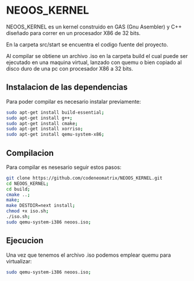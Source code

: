 NEOOS_KERNEL
=====
NEOOS_KERNEL es un kernel construido en GAS (Gnu Asembler) y C++ diseñado para correr en un procesador X86 de 32 bits.

En la carpeta src/start se encuentra el codigo fuente del proyecto.

Al compilar se obtiene un archivo .iso en la carpeta build el cual puede ser ejecutado en una maquina virtual, lanzado con quemu o bien copiado al disco duro de una pc con procesador X86 a 32 bits.

Instalacion de las dependencias
----------
Para poder compilar es necesario instalar previamente:
```bash
sudo apt-get install build-essential;
sudo apt-get install g++;
sudo apt-get install cmake;
sudo apt-get install xorriso;
sudo apt-get install qemu-system-x86;
```
Compilacion
----------
Para compilar es nesesario seguir estos pasos:
```bash
git clone https://github.com/codeneomatrix/NEOOS_KERNEL.git
cd NEOOS_KERNEL;
cd build;
cmake ..;
make;
make DESTDIR=next install;
chmod +x iso.sh;
./iso.sh;
sudo qemu-system-i386 neoos.iso;
```
Ejecucion
----------
Una vez que tenemos el archivo .iso podemos emplear quemu para virtualizar:
```bash
sudo qemu-system-i386 neoos.iso;
```
